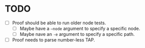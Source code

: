 # TODO

- [ ] Proof should be able to run older node tests.
    - [ ] Maybe have a `—node` argument to specify a specific node.
    - [ ] Maybe nave an `-e` argument to specify a specific path.
- [ ] Proof needs to parse number-less TAP.
